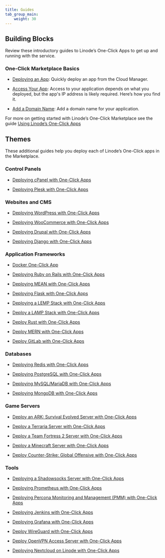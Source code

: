 ```yaml
---
title: Guides
tab_group_main:
    weight: 30
---
```


## Building Blocks

Review these introductory guides to Linode’s One-Click Apps to get up and running with the service.

### One-Click Marketplace Basics

- [Deploying an App](/docs/products/tools/one-click-app-marketplace/guides/one-click-deploy-app): Quickly deploy an app from the Cloud Manager.

- [Access Your App](/docs/products/tools/one-click-app-marketplace/guides/one-click-access-app): Access to your application depends on what you deployed, but the app's IP address is likely required. Here’s how you find it.

- [Add a Domain Name](/docs/products/tools/one-click-app-marketplace/guides/one-click-add-domain-name): Add a domain name for your application.

For more on getting started with Linode’s One-Click Marketplace see the guide [Using Linode’s One-Click Apps](/docs/platform/one-click/how-to-use-one-click-apps-at-linode/)

## Themes

These additional guides help you deploy each of Linode’s One-Click apps in the Marketplace.

### Control Panels

- [Deploying cPanel with One-Click Apps](/docs/platform/one-click/how-to-deploy-cpanel-with-one-click-apps/)

- [Deploying Plesk with One-Click Apps](/docs/platform/one-click/deploying-plesk-with-one-click-apps/)

### Websites and CMS

- [Deploying WordPress with One-Click Apps](/docs/platform/one-click/deploying-wordpress-with-one-click-apps/)

- [Deploying WooCommerce with One-Click Apps](/docs/platform/one-click/how-to-deploy-woocommerce-with-one-click-apps/)

- [Deploying Drupal with One-Click Apps](/docs/platform/one-click/how-to-deploy-drupal-with-one-click-apps/)

- [Deploying Django with One-Click Apps](/docs/platform/one-click/how-to-deploy-django-with-one-click-apps/)

### Application Frameworks

- [Docker One-Click App](/docs/platform/one-click/deploying-docker-with-one-click-apps/)

- [Deploying Ruby on Rails with One-Click Apps](/docs/platform/one-click/deploying-ruby-on-rails-with-one-click-apps/)

- [Deploying MEAN with One-Click Apps](/docs/platform/one-click/deploy-mean-with-one-click-apps/)

- [Deploying Flask with One-Click Apps](/docs/platform/one-click/how-to-deploy-flask-with-one-click-apps/)

- [Deploying a LEMP Stack with One-Click Apps](/docs/platform/one-click/deploy-lemp-stack-with-one-click-apps/)

- [Deploy a LAMP Stack with One-Click Apps](/docs/platform/one-click/deploy-lamp-stack-with-one-click-apps/)

- [Deploy Rust with One-Click Apps](/docs/platform/one-click/deploying-rust-with-one-click-apps/)

- [Deploy MERN with One-Click Apps](/docs/platform/one-click/deploy-mern-with-one-click-apps/)

- [Deploy GitLab with One-Click Apps](/docs/platform/one-click/deploy-gitlab-with-one-click-apps/)

### Databases

- [Deploying Redis with One-Click Apps](/docs/platform/one-click/how-to-deploy-redis-with-one-click-apps/)

- [Deploying PostgreSQL with One-Click Apps](/docs/platform/one-click/deploy-postresql-with-one-click-apps/)

- [Deploying MySQL/MariaDB with One-Click Apps](/docs/platform/one-click/deploy-mysql-with-one-click-apps/)

- [Deploying MongoDB with One-Click Apps](/docs/platform/one-click/deploying-mongodb-with-one-click-apps/)

### Game Servers

- [Deploy an ARK: Survival Evolved Server with One-Click Apps](/docs/platform/one-click/deploying-ark-survival-evolved-with-one-click-apps/)

- [Deploy a Terraria Server with One-Click Apps](/docs/platform/one-click/deploying-terraria-with-one-click-apps/)

- [Deploy a Team Fortress 2 Server with One-Click Apps](/docs/platform/one-click/deploying-team-fortress-2-with-one-click-apps/)

- [Deploy a Minecraft Server with One-Click Apps](/docs/platform/one-click/deploying-minecraft-with-one-click-apps/)

- [Deploy Counter-Strike: Global Offensive with One-Click Apps](/docs/platform/one-click/deploying-cs-go-with-one-click-apps/)

### Tools

- [Deploying a Shadowsocks Server with One-Click Apps](/docs/platform/one-click/deploy-shadowsocks-with-one-click-apps/)

- [Deploying Prometheus with One-Click Apps](/docs/platform/one-click/how-to-deploy-prometheus-with-one-click-apps/)

- [Deploying Percona Monitoring and Management (PMM) with One-Click Apps](/docs/platform/one-click/how-to-deploy-percona-monitoring-management-with-one-click-apps/)

- [Deploying Jenkins with One-Click Apps](/docs/platform/one-click/how-to-deploy-jenkins-with-one-click-apps/)

- [Deploying Grafana with One-Click Apps](/docs/platform/one-click/how-to-deploy-grafana-with-one-click-apps/)

- [Deploy WireGuard with One-Click Apps](/docs/platform/one-click/deploy-wireguard-with-one-click-apps/)

- [Deploy OpenVPN Access Server with One-Click Apps](/docs/platform/one-click/one-click-openvpn/)

- [Deploying Nextcloud on Linode with One-Click Apps](/docs/platform/one-click/how-to-deploy-nextcloud-with-one-click-apps/)
